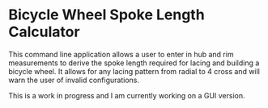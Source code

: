 # Bicycle Wheel Spoke Length Calculator

This command line application allows a user to enter in hub and rim measurements to derive the spoke length required for lacing and building a bicycle wheel. It allows for any lacing pattern from radial to 4 cross and will warn the user of invalid configurations.

This is a work in progress and I am currently working on a GUI version.
